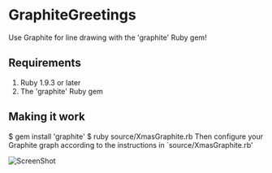 GraphiteGreetings
=================

Use Graphite for line drawing with the 'graphite' Ruby gem!

Requirements
------------
1. Ruby 1.9.3 or later
2. The 'graphite' Ruby gem

Making it work
----------------
$ gem install 'graphite'
$ ruby source/XmasGraphite.rb
Then configure your Graphite graph according to the instructions in `source/XmasGraphite.rb'

![ScreenShot](https://raw.github.com/matthewskelton/GraphiteGreetings/master/screenshots/Graphite_XmasTree_demo.png)
